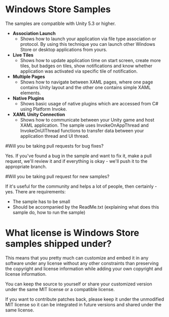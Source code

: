 # Windows Store Samples

The samples are compatible with Unity 5.3 or higher. 

* **Association Launch**
    * Shows how to launch your application via file type association or protocol. By using this technique you can launch other Windows Store or desktop applications from yours.
* **Live Tiles**
    * Shows how to update application time on start screen, create more tiles, but badges on tiles, show notifications and know whether application was activated via specific tile of notification.
* **Multiple Pages**
    * Shows how to navigate between XAML pages, where one page contains Unity layout and the other one contains simple XAML elements.
* **Native Plugins**
    * Shows basic usage of native plugins which are accessed from C# using Platform Invoke.
* **XAML Unity Connection**
    * Shows how to communicate between your Unity game and host XAML application. The sample uses InvokeOnAppThread and InvokeOnUIThread functions to transfer data between your application thread and UI thread.


#Will you be taking pull requests for bug fixes?

Yes. If you've found a bug in the sample and want to fix it, make a pull request, we'll review it and if everything is okay - we'll push it to the appropriate branch.

#Will you be taking pull request for new samples?

If it's useful for the community and helps a lot of people, then certainly - yes. 
There are requirements:
* The sample has to be small
* Should be accompanied by the ReadMe.txt (explaining what does this sample do, how to run the sample)

# What license is Windows Store samples shipped under?

This means that you pretty much can customize and embed it in any software under any license without any other constraints than preserving the copyright and license information while adding your own copyright and license information.

You can keep the source to yourself or share your customized version under the same MIT license or a compatible license.

If you want to contribute patches back, please keep it under the unmodified MIT license so it can be integrated in future versions and shared under the same license.